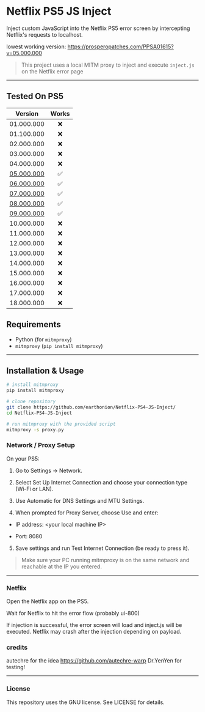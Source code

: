 # Netflix PS5 JS Inject

Inject custom JavaScript into the Netflix PS5 error screen by intercepting Netflix's requests to localhost.

lowest working version: https://prosperopatches.com/PPSA01615?v=05.000.000

> This project uses a local MITM proxy to inject and execute `inject.js` on the Netflix error page
---
## Tested On PS5 

| Version    | Works |
|-------------|:-----:|
| 01.000.000  | ❌ |
| 01.100.000  | ❌ |
| 02.000.000  | ❌ |
| 03.000.000  | ❌ |
| 04.000.000  | ❌ |
| [05.000.000](https://prosperopatches.com/PPSA01615?v=05.000.000) | ✅ |
| [06.000.000](https://prosperopatches.com/PPSA01615?v=06.000.000) | ✅ |
| [07.000.000](https://prosperopatches.com/PPSA01615?v=07.000.000) | ✅ |
| [08.000.000](https://prosperopatches.com/PPSA01615?v=08.000.000) | ✅ |
| [09.000.000](https://prosperopatches.com/PPSA01615?v=09.000.000) | ✅ |
| 10.000.000  | ❌ |
| 11.000.000  | ❌ |
| 12.000.000  | ❌ |
| 13.000.000  | ❌ |
| 14.000.000  | ❌ |
| 15.000.000  | ❌ |
| 16.000.000  | ❌ |
| 17.000.000  | ❌ |
| 18.000.000  | ❌ |

## Requirements

- Python (for `mitmproxy`)
- `mitmproxy` (`pip install mitmproxy`)

---

## Installation & Usage

```bash
# install mitmproxy
pip install mitmproxy

# clone repository
git clone https://github.com/earthonion/Netflix-PS4-JS-Inject/
cd Netflix-PS4-JS-Inject

# run mitmproxy with the provided script
mitmproxy -s proxy.py


```

### Network / Proxy Setup

On your PS5:

1. Go to Settings → Network.


2. Select Set Up Internet Connection and choose your connection type (Wi-Fi or LAN).


3. Use Automatic for DNS Settings and MTU Settings.


4. When prompted for Proxy Server, choose Use and enter:

- IP address: \<your local machine IP\>

- Port: 8080



5. Save settings and run Test Internet Connection (be ready to press it).



> Make sure your PC running mitmproxy is on the same network and reachable at the IP you entered.




---

### Netflix

Open the Netflix app on the PS5.

Wait for Netflix to hit the error flow (probably ui-800)

If injection is successful, the error screen will load and inject.js will be executed. Netflix may crash after the injection depending on payload.

### credits 

autechre for the idea https://github.com/autechre-warp
Dr.YenYen for testing!

---
### License

This repository uses the GNU license. See LICENSE for details.

